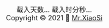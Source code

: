 <!-- docsify/_footer.md --> 

<div style="font-size: 18px; text-align: center;">
	<span id="timeDate">载入天数...</span>
	<span id="times">载入时分秒...</span> 
	<br>
	Copyright © 2021  💖 
	<a href="https://github.com/zxiaosi/doc.git" target="_blank">Mr.XiaoSi</a>
</div>